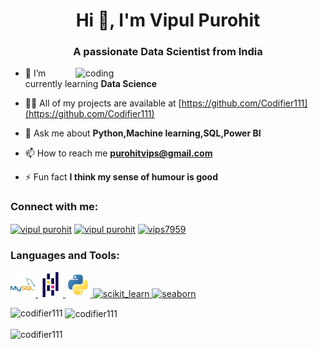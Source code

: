 <h1 align="center">Hi 👋, I'm Vipul Purohit</h1>
<h3 align="center">A passionate Data Scientist from India</h3>
<img align="right" alt="coding" width="400" src="https://media4.giphy.com/media/zhYSVCirREeIZtONCI/giphy.gif">

- 🌱 I’m currently learning **Data Science**

- 👨‍💻 All of my projects are available at [https://github.com/Codifier111](https://github.com/Codifier111)

- 💬 Ask me about **Python,Machine learning,SQL,Power BI**

- 📫 How to reach me **purohitvips@gmail.com**

- ⚡ Fun fact **I think my sense of humour is good**

<h3 align="left">Connect with me:</h3>
<p align="left">
<a href="https://linkedin.com/in/vipul purohit" target="blank"><img align="center" src="https://raw.githubusercontent.com/rahuldkjain/github-profile-readme-generator/master/src/images/icons/Social/linked-in-alt.svg" alt="vipul purohit" height="30" width="40" /></a>
<a href="https://fb.com/vipul purohit" target="blank"><img align="center" src="https://raw.githubusercontent.com/rahuldkjain/github-profile-readme-generator/master/src/images/icons/Social/facebook.svg" alt="vipul purohit" height="30" width="40" /></a>
<a href="https://instagram.com/vips7959" target="blank"><img align="center" src="https://raw.githubusercontent.com/rahuldkjain/github-profile-readme-generator/master/src/images/icons/Social/instagram.svg" alt="vips7959" height="30" width="40" /></a>
</p>

<h3 align="left">Languages and Tools:</h3>
<p align="left"> <a href="https://www.mysql.com/" target="_blank" rel="noreferrer"> <img src="https://raw.githubusercontent.com/devicons/devicon/master/icons/mysql/mysql-original-wordmark.svg" alt="mysql" width="40" height="40"/> </a> <a href="https://pandas.pydata.org/" target="_blank" rel="noreferrer"> <img src="https://raw.githubusercontent.com/devicons/devicon/2ae2a900d2f041da66e950e4d48052658d850630/icons/pandas/pandas-original.svg" alt="pandas" width="40" height="40"/> </a> <a href="https://www.python.org" target="_blank" rel="noreferrer"> <img src="https://raw.githubusercontent.com/devicons/devicon/master/icons/python/python-original.svg" alt="python" width="40" height="40"/> </a> <a href="https://scikit-learn.org/" target="_blank" rel="noreferrer"> <img src="https://upload.wikimedia.org/wikipedia/commons/0/05/Scikit_learn_logo_small.svg" alt="scikit_learn" width="40" height="40"/> </a> <a href="https://seaborn.pydata.org/" target="_blank" rel="noreferrer"> <img src="https://seaborn.pydata.org/_images/logo-mark-lightbg.svg" alt="seaborn" width="40" height="40"/> </a> </p>

<p><img align="left" src="https://github-readme-stats.vercel.app/api/top-langs?username=codifier111&show_icons=true&locale=en&layout=compact" alt="codifier111" /></p>

<p>&nbsp;<img align="center" src="https://github-readme-stats.vercel.app/api?username=codifier111&show_icons=true&locale=en" alt="codifier111" /></p>

<p><img align="center" src="https://github-readme-streak-stats.herokuapp.com/?user=codifier111&" alt="codifier111" /></p>

